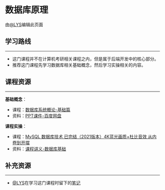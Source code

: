 # 数据库原理

由[@LYS](https://lys2021.com/)编辑此页面


## 学习路线

****

- 这门课程并不在计算机考研相关课程之内，但是属于后端开发中的核心部分。
- 推荐这门课程先学习数据库相关基础概念，然后学习实操相关的内容。

## 课程资源

<!-- 此处请尽量保证课程地址和文档链接长久有效
    （1）视频地址：[标题与链接课程标题尽量照应]()
    （2）配套文档：[标题可以说明文档来源等信息]()
-->

****

**基础概念**：
- 课程：[数据库系统概论-基础篇](https://www.bilibili.com/video/BV13T4y1f7dn/?spm_id_from=333.337.search-card.all.click&vd_source=ce95ad6607d316dd76f87b90ab69fa3f)
- 资料：[PPT课件-百度网盘](https://pan.baidu.com/s/1xxIz40J-7n1FlUYdSC88RQ?pwd=haue)

**课程实操**：
- 课程：[MySQL 数据库技术 已完结（2021版本）4K蓝光画质+杜比音效 从内卷到开摆](https://www.bilibili.com/video/BV19d4y147Df/?spm_id_from=888.80997.embed_other.whitelist&bvid=BV19d4y147Df&vd_source=ce95ad6607d316dd76f87b90ab69fa3f)
- 资料：[课程讲义-数据库基础](https://www.itbaima.cn/document/sauvq105istskjaz)


## 补充资源

<!-- 请尽量补充相关学习资源，实在没有请尽量保证课程配套文档内容详实
    （1）官方文档
    （2）你在学习该课程时参考过的有用的资料
    （3）有用的博客或学习笔记
    （4）... ...
    注意使用无序列表列举
-->

****

* [@LYS](https://lys2021.com/)在学习这门课程时留下的[笔记](https://lys2021.com/category/database-system/)